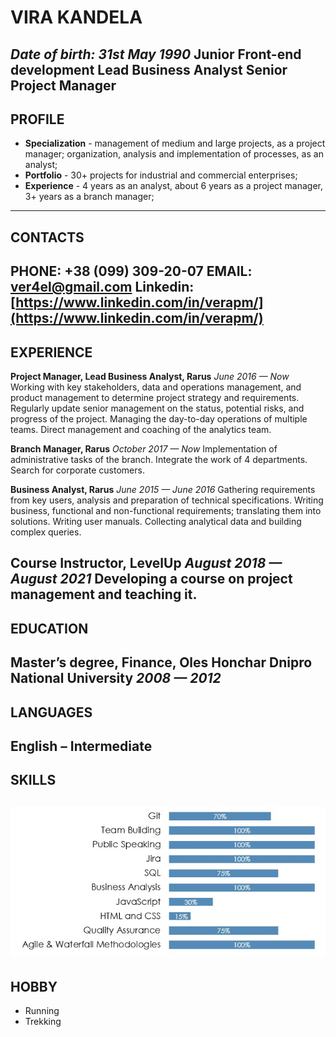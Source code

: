 # **VIRA KANDELA**
*Date of birth: 31st May 1990*
Junior Front-end development
Lead Business Analyst
Senior Project Manager
---
## **PROFILE**
- **Specialization** - management of medium and large projects, as a project manager; organization, analysis and implementation of processes, as an analyst;
- **Portfolio** - 30+ projects for industrial and commercial enterprises;
- **Experience** - 4 years as an analyst, about 6 years as a project manager, 3+ years as a branch manager;
---
## **CONTACTS**
**PHONE:** +38 (099) 309-20-07
**EMAIL:** ver4el@gmail.com
**Linkedin:** [https://www.linkedin.com/in/verapm/](https://www.linkedin.com/in/verapm/)
---
## **EXPERIENCE**
**Project Manager, Lead Business Analyst, Rarus**
*June 2016 — Now*
Working with key stakeholders, data and operations management, and product management to determine project strategy and requirements.
Regularly update senior management on the status, potential risks, and progress of the project.
Managing the day-to-day operations of multiple teams.
Direct management and coaching of the analytics team.
 
**Branch Manager, Rarus**
*October 2017 — Now*
Implementation of administrative tasks of the branch.
Integrate the work of 4 departments.
Search for corporate customers. 

**Business Analyst, Rarus**
*June 2015 — June 2016*
Gathering requirements from key users, analysis and preparation of technical specifications.
Writing business, functional and non-functional requirements; translating them into solutions.
Writing user manuals.
Collecting analytical data and building complex queries.

**Course Instructor, LevelUp**
*August 2018 — August 2021*
Developing a course on project management and teaching it.
---
## **EDUCATION**
**Master’s degree, Finance,  Oles Honchar Dnipro National University**
*2008 — 2012*
---
## **LANGUAGES**
**English** – Intermediate
---
## **SKILLS**
![skills](/img/Screenshot_1.jpg) 
---
## **HOBBY**
- Running
- Trekking